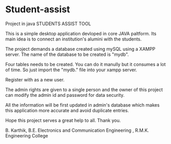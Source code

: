 # Student-assist
Project in java
STUDENTS ASSIST TOOL


This is a simple desktop application devloped in core JAVA paltform. Its main idea is to connect an institution's alumini with the students. 

The project demands a database created using mySQL using a XAMPP server. The name of the database to be created is "mydb". 

Four tables needs to be created. You can do it manully but it consumes a lot of time. So just import the "mydb." file into your xampp server.

Register with as a new user.

The admin rights are given to a single person and the owner of this project can modify the admin id and password for data security.

All the information will be first updated in admin's database which makes this application more accurate and avoid duplicate entries.



Hope this project serves a great help to all.
Thank you.


B. Karthik,
B.E. Electronics and Communication Engineering ,
R.M.K. Engineering College

 
